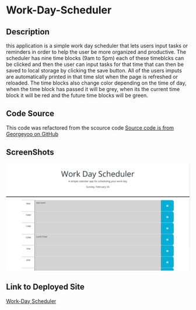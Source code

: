 # Work-Day-Scheduler
## Description
this application is a simple work day scheduler that lets users input tasks or reminders in order to help the user be more organized and productive. The scheduler has nine time blocks (9am to 5pm) each of these timeblcks can be clicked and then the user can input tasks for that time that can then be saved to local storage by clicking the save button. All of the users imputs are automatically printed in that time slot when the page is refreshed or reloaded. The time blocks also change color depending on the time of day, when the time block has passed it will be grey, when its the current time block it will be red and the future time blocks will be green.  
## Code Source
This code was refactored from the scource code 
[Source code is from Georgeyoo on GitHub](https://github.com/coding-boot-camp/crispy-octo-meme)
## ScreenShots
![screenshot of deployed site](./assets/images/deployed-site.PNG)
## Link to Deployed Site
[Work-Day Scheduler](https://elissamaine.github.io/Work-Day-Scheduler/)

